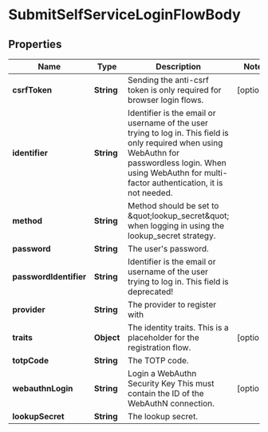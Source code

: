 

# SubmitSelfServiceLoginFlowBody


## Properties

Name | Type | Description | Notes
------------ | ------------- | ------------- | -------------
**csrfToken** | **String** | Sending the anti-csrf token is only required for browser login flows. |  [optional]
**identifier** | **String** | Identifier is the email or username of the user trying to log in. This field is only required when using WebAuthn for passwordless login. When using WebAuthn for multi-factor authentication, it is not needed. | 
**method** | **String** | Method should be set to \&quot;lookup_secret\&quot; when logging in using the lookup_secret strategy. | 
**password** | **String** | The user&#39;s password. | 
**passwordIdentifier** | **String** | Identifier is the email or username of the user trying to log in. This field is deprecated! | 
**provider** | **String** | The provider to register with | 
**traits** | **Object** | The identity traits. This is a placeholder for the registration flow. |  [optional]
**totpCode** | **String** | The TOTP code. | 
**webauthnLogin** | **String** | Login a WebAuthn Security Key  This must contain the ID of the WebAuthN connection. |  [optional]
**lookupSecret** | **String** | The lookup secret. | 



